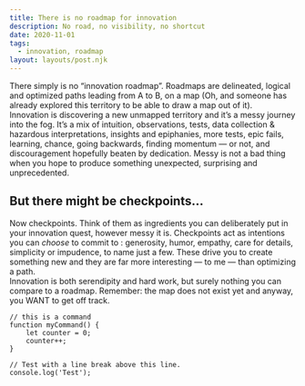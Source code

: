 ```yaml
---
title: There is no roadmap for innovation
description: No road, no visibility, no shortcut
date: 2020-11-01
tags:
  - innovation, roadmap
layout: layouts/post.njk
---
```

There simply is no “innovation roadmap”. Roadmaps are delineated, logical and optimized paths leading from A to B, on a map (Oh, and someone has already explored this territory to be able to draw a map out of it).  
Innovation is discovering a new unmapped territory and it’s a messy journey into the fog. It’s a mix of intuition, observations, tests, data collection & hazardous interpretations, insights and epiphanies, more tests, epic fails, learning, chance, going backwards, finding momentum — or not, and discouragement hopefully beaten by dedication. Messy is not a bad thing when you hope to produce something unexpected, surprising and unprecedented.  
## But there might be checkpoints…
Now checkpoints. Think of them as ingredients you can deliberately put in your innovation quest, however messy it is. Checkpoints act as intentions you can *choose* to commit to : generosity, humor, empathy, care for details, simplicity or impudence, to name just a few. These drive you to create something new and they are far more interesting — to me — than optimizing a path.  
Innovation is both serendipity and hard work, but surely nothing you can compare to a roadmap. Remember: the map does not exist yet and anyway, you WANT to get off track.

``` text/2-3
// this is a command
function myCommand() {
	let counter = 0;
	counter++;
}

// Test with a line break above this line.
console.log('Test');
```
